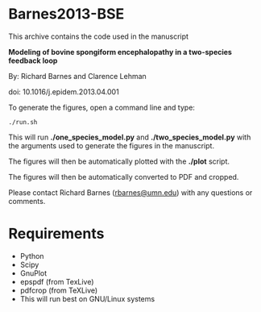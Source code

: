 Barnes2013-BSE
==============

This archive contains the code used in the manuscript

**Modeling of bovine spongiform encephalopathy in a two-species feedback loop**

By: Richard Barnes and Clarence Lehman

doi: 10.1016/j.epidem.2013.04.001

To generate the figures, open a command line and type:

    ./run.sh

This will run **./one\_species\_model.py** and **./two\_species\_model.py**
with the arguments used to generate the figures in the manuscript.

The figures will then be automatically plotted with the **./plot** script.

The figures will then be automatically converted to PDF and cropped.

Please contact Richard Barnes (rbarnes@umn.edu) with any questions or comments.

Requirements
============
* Python
* Scipy
* GnuPlot
* epspdf  (from TexLive)
* pdfcrop (from TeXLive)
* This will run best on GNU/Linux systems
